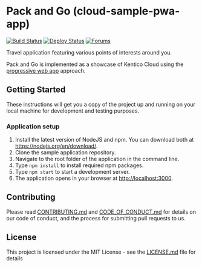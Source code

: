# Pack and Go (cloud-sample-pwa-app)
[![Build Status](https://api.travis-ci.org/Kentico/cloud-sample-pwa-app.svg?branch=master)](https://travis-ci.org/Kentico/cloud-sample-pwa-app)
[![Deploy Status](https://img.shields.io/badge/deploy-surge-brightgreen.svg)](http://kentico-cloud-sample-pwa-app.surge.sh)
[![Forums](https://img.shields.io/badge/chat-on%20forums-orange.svg)](https://forums.kenticocloud.com)

Travel application featuring various points of interests around you.

Pack and Go is implemented as a showcase of Kentico Cloud using the [progressive web app](https://developers.google.com/web/progressive-web-apps/) approach.

## Getting Started

These instructions will get you a copy of the project up and running on your local machine for development and testing purposes.

### Application setup

1. Install the latest version of NodeJS and npm. You can download both at <https://nodejs.org/en/download/>.
2. Clone the sample application repository.
3. Navigate to the root folder of the application in the command line.
4. Type `npm install` to install required npm packages.
5. Type `npm start` to start a development server.
6. The application opens in your browser at <http://localhost:3000>.

## Contributing

Please read [CONTRIBUTING.md](CONTRIBUTING.md) and [CODE_OF_CONDUCT.md](CODE_OF_CONDUCT) for details on our code of conduct, and the process for submitting pull requests to us.

## License

This project is licensed under the MIT License - see the [LICENSE.md](LICENSE.md) file for details
